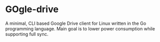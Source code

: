 # GOgle-drive
A minimal, CLI based Google Drive client for Linux written in the Go programming language. Main goal is to lower power consumption while supporting full sync.
